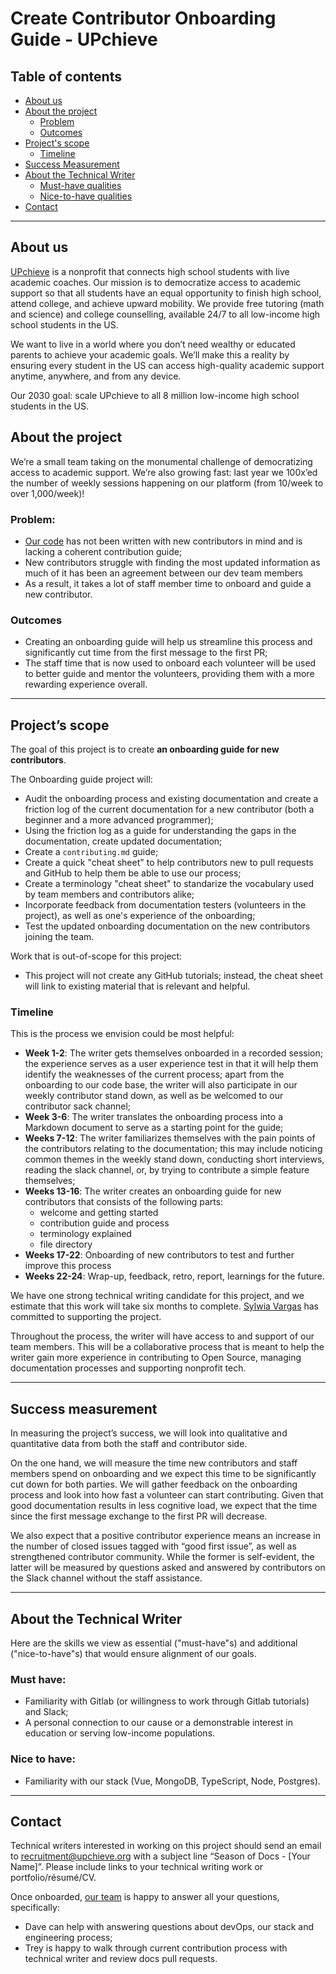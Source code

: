 # Create Contributor Onboarding Guide - UPchieve

## Table of contents
- [About us](#about-us)
- [About the project](#about-the-project)
  - [Problem](#problem)
  - [Outcomes](#outcomes)
- [Project's scope](#projects-scope)
  - [Timeline](#timeline)
- [Success Measurement](#success-measurement)
- [About the Technical Writer](#about-the-technical-writer)
  - [Must-have qualities](#must-have)
  - [Nice-to-have qualities](#nice-to-have)
- [Contact](#contact)

---

## About us

[UPchieve](https://upchieve.org/) is a nonprofit that connects high school students with live academic coaches. Our mission is to democratize access to academic support so that all students have an equal opportunity to finish high school, attend college, and achieve upward mobility. We provide free tutoring (math and science) and college counselling, available 24/7 to all low-income high school students in the US. 

We want to live in a world where you don’t need wealthy or educated parents to achieve your academic goals. We’ll make this a reality by ensuring every student in the US can access high-quality academic support anytime, anywhere, and from any device. 

Our 2030 goal: scale UPchieve to all 8 million low-income high school students in the US.

## About the project
We’re a small team taking on the monumental challenge of democratizing access to academic support. We’re also growing fast: last year we 100x’ed the number of weekly sessions happening on our platform (from 10/week to over 1,000/week)! 
### Problem:
- [Our code](https://gitlab.com/upchieve/) has not been written with new contributors in mind and is lacking a coherent contribution guide; 
- New contributors struggle with finding the most updated information as much of it has been an agreement between our dev team members
- As a result, it takes a lot of staff member time to onboard and guide a new contributor.
### Outcomes
- Creating an onboarding guide will help us streamline this process and significantly cut time from the first message to the first PR;
- The staff time that is now used to onboard each volunteer will be used to better guide and mentor the volunteers, providing them with a more rewarding experience overall. 

---

## Project’s scope
The goal of this project is to create **an onboarding guide for new contributors**. 

The Onboarding guide project will:
- Audit the onboarding process and existing documentation and create a friction log of the current documentation for a new contributor (both a beginner and a more advanced programmer);
- Using the friction log as a guide for understanding the gaps in the documentation, create updated documentation;
- Create a `contributing.md` guide; 
- Create a quick "cheat sheet" to help contributors new to pull requests and GitHub to help them be able to use our process;
- Create a terminology "cheat sheet" to standarize the vocabulary used by team members and contributors alike;
- Incorporate feedback from documentation testers (volunteers in the project), as well as one's experience of the onboarding;
- Test the updated onboarding documentation on the new contributors joining the team.

Work that is out-of-scope for this project:
- This project will not create any GitHub tutorials; instead, the cheat sheet will link to existing material that is relevant and helpful.

### Timeline 
This is the process we envision could be most helpful:
- **Week 1-2**: The writer gets themselves onboarded in a recorded session; the experience serves as a user experience test in that it will help them identify the weaknesses of the current process; apart from the onboarding to our code base, the writer will also participate in our weekly contributor stand down, as well as be welcomed to our contributor sack channel;
- **Week 3-6**: The writer translates the onboarding process into a Markdown document to serve as a starting point for the guide;
- **Weeks 7-12**: The writer familiarizes themselves with the pain points of the contributors relating to the documentation; this may include noticing common themes in the weekly stand down, conducting short interviews, reading the slack channel, or, by trying to contribute a simple feature themselves;
- **Weeks 13-16**: The writer creates an onboarding guide for new contributors that consists of the following parts:
  - welcome and getting started
  - contribution guide and process
  - terminology explained
  - file directory
- **Weeks 17-22**: Onboarding of new contributors to test and further improve this process
- **Weeks 22-24**: Wrap-up, feedback, retro, report, learnings for the future. 

We have one strong technical writing candidate for this project, and we estimate that this work will take six months to complete. [Sylwia Vargas](www.github.com/sylwiavargas) has committed to supporting the project.

Throughout the process, the writer will have access to and support of our team members. This will be a collaborative process that is meant to help the writer gain more experience in contributing to Open Source, managing documentation processes and supporting nonprofit tech. 

---

## Success measurement
In measuring the project’s success, we will look into qualitative and quantitative data from both the staff and contributor side. 

On the one hand, we will measure the time new contributors and staff members spend on onboarding and we expect this time to be significantly cut down for both parties. We will gather feedback on the onboarding process and look into how fast a volunteer can start contributing. Given that good documentation results in less cognitive load, we expect that the time since the first message exchange to the first PR will decrease. 

We also expect that a positive contributor experience means an increase in the number of closed issues tagged with “good first issue”, as well as strengthened contributor community. While the former is self-evident, the latter will be measured by  questions asked and answered by contributors on the Slack channel without the staff assistance.

---

## About the Technical Writer

Here are the skills we view as essential ("must-have"s) and additional ("nice-to-have"s) that would ensure alignment of our goals.

### Must have: 
- Familiarity with Gitlab (or willingness to work through Gitlab tutorials) and Slack; 
- A personal connection to our cause or a demonstrable interest in education or serving low-income populations.

### Nice to have: 
- Familiarity with our stack (Vue, MongoDB, TypeScript, Node, Postgres).

---

## Contact
Technical writers interested in working on this project should send an email to [recruitment@upchieve.org](mailto:recruitment@upchieve.org) with a subject line “Season of Docs - [Your Name]”. Please include links to your technical writing work or portfolio/résumé/CV.

Once onboarded, [our team](https://upchieve.org/team) is happy to answer all your questions, specifically:
- Dave can help with answering questions about devOps, our stack and engineering process;
- Trey is happy to walk through current contribution process with technical writer and review docs pull requests.
